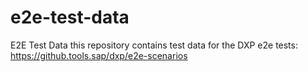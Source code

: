 # e2e-test-data
E2E Test Data this repository contains test data for the DXP e2e tests: https://github.tools.sap/dxp/e2e-scenarios

